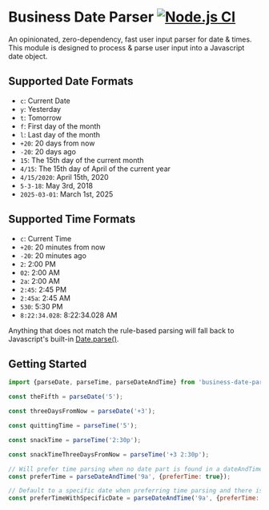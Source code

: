# Business Date Parser [![Node.js CI](https://github.com/beauwest/business-date-parser/workflows/Node.js%20CI/badge.svg)](https://github.com/beauwest/business-date-parser/actions)

An opinionated, zero-dependency, fast user input parser for date & times. This module is designed to process & parse
user input into a Javascript date object.

## Supported Date Formats

- `c`: Current Date
- `y`: Yesterday
- `t`: Tomorrow
- `f`: First day of the month
- `l`: Last day of the month
- `+20`: 20 days from now
- `-20`: 20 days ago
- `15`: The 15th day of the current month
- `4/15`: The 15th day of April of the current year
- `4/15/2020`: April 15th, 2020
- `5-3-18`: May 3rd, 2018
- `2025-03-01`: March 1st, 2025

## Supported Time Formats

- `c`: Current Time
- `+20`: 20 minutes from now
- `-20`: 20 minutes ago
- `2`: 2:00 PM
- `02`: 2:00 AM
- `2a`: 2:00 AM
- `2:45`: 2:45 PM
- `2:45a`: 2:45 AM
- `530`: 5:30 PM
- `8:22:34.028`: 8:22:34.028 AM

Anything that does not match the rule-based parsing will fall back to Javascript's
built-in [Date.parse()](https://developer.mozilla.org/en-US/docs/Web/JavaScript/Reference/Global_Objects/Date/parse).

## Getting Started

```javascript
import {parseDate, parseTime, parseDateAndTime} from 'business-date-parser';

const theFifth = parseDate('5');

const threeDaysFromNow = parseDate('+3');

const quittingTime = parseTime('5');

const snackTime = parseTime('2:30p');

const snackTimeThreeDaysFromNow = parseTime('+3 2:30p');

// Will prefer time parsing when no date part is found in a dateAndTime string
const preferTime = parseDateAndTime('9a', {preferTime: true});

// Default to a specific date when preferring time parsing and there is no date part.
const preferTimeWithSpecificDate = parseDateAndTime('9a', {preferTime: true, defaultDate: '2025-03-01'});
```